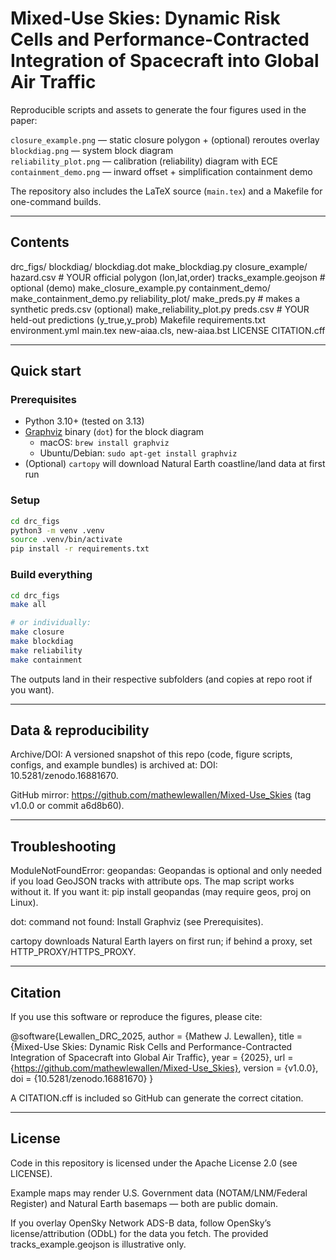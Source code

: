 # Mixed-Use Skies: Dynamic Risk Cells and Performance-Contracted Integration of Spacecraft into Global Air Traffic

Reproducible scripts and assets to generate the four figures used in the paper:

`closure_example.png` — static closure polygon + (optional) reroutes overlay  
`blockdiag.png` — system block diagram  
`reliability_plot.png` — calibration (reliability) diagram with ECE  
`containment_demo.png` — inward offset + simplification containment demo

The repository also includes the LaTeX source (`main.tex`) and a Makefile for one-command builds.

---

## Contents

drc_figs/
blockdiag/
blockdiag.dot
make_blockdiag.py
closure_example/
hazard.csv # YOUR official polygon (lon,lat,order)
tracks_example.geojson # optional (demo)
make_closure_example.py
containment_demo/
make_containment_demo.py
reliability_plot/
make_preds.py # makes a synthetic preds.csv (optional)
make_reliability_plot.py
preds.csv # YOUR held-out predictions (y_true,y_prob)
Makefile
requirements.txt
environment.yml
main.tex
new-aiaa.cls, new-aiaa.bst
LICENSE
CITATION.cff

---

## Quick start

### Prerequisites

- Python 3.10+ (tested on 3.13)  
- [Graphviz](https://graphviz.org/download/) binary (`dot`) for the block diagram  
  - macOS: `brew install graphviz`  
  - Ubuntu/Debian: `sudo apt-get install graphviz`
- (Optional) `cartopy` will download Natural Earth coastline/land data at first run

### Setup

```bash
cd drc_figs
python3 -m venv .venv
source .venv/bin/activate  
pip install -r requirements.txt
```

### Build everything

```bash
cd drc_figs
make all

# or individually:
make closure
make blockdiag
make reliability
make containment
```

The outputs land in their respective subfolders (and copies at repo root if you want).

---

## Data & reproducibility

Archive/DOI: A versioned snapshot of this repo (code, figure scripts, configs, and example bundles) is archived at: DOI: 10.5281/zenodo.16881670.

GitHub mirror: https://github.com/mathewlewallen/Mixed-Use_Skies (tag v1.0.0 or commit a6d8b60).

---

## Troubleshooting

ModuleNotFoundError: geopandas: Geopandas is optional and only needed if you load GeoJSON tracks with attribute ops. The map script works without it. If you want it: pip install geopandas (may require geos, proj on Linux).

dot: command not found: Install Graphviz (see Prerequisites).

cartopy downloads Natural Earth layers on first run; if behind a proxy, set HTTP_PROXY/HTTPS_PROXY.

---

## Citation

If you use this software or reproduce the figures, please cite:

@software{Lewallen_DRC_2025,
  author  = {Mathew J. Lewallen},
  title   = {Mixed-Use Skies: Dynamic Risk Cells and Performance-Contracted Integration of Spacecraft into Global Air Traffic},
  year    = {2025},
  url     = {https://github.com/mathewlewallen/Mixed-Use_Skies},
  version = {v1.0.0},
  doi     = {10.5281/zenodo.16881670}
}

A CITATION.cff is included so GitHub can generate the correct citation.

---

## License

Code in this repository is licensed under the Apache License 2.0 (see LICENSE).

Example maps may render U.S. Government data (NOTAM/LNM/Federal Register) and Natural Earth basemaps — both are public domain.

If you overlay OpenSky Network ADS-B data, follow OpenSky’s license/attribution (ODbL) for the data you fetch. The provided tracks_example.geojson is illustrative only.
